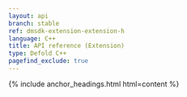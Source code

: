 ```yaml
---
layout: api
branch: stable
ref: dmsdk-extension-extension-h
language: C++
title: API reference (Extension)
type: Defold C++
pagefind_exclude: true
---
```

{% include anchor_headings.html html=content %}